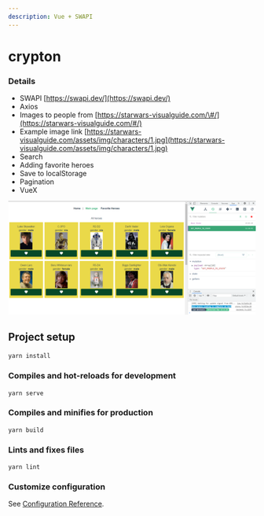 ```yaml
---
description: Vue + SWAPI
---
```


# crypton

### Details

* SWAPI [https://swapi.dev/](https://swapi.dev/)
* Axios
* Images to people from [https://starwars-visualguide.com/\#/](https://starwars-visualguide.com/#/)
* Example image link [https://starwars-visualguide.com/assets/img/characters/1.jpg](https://starwars-visualguide.com/assets/img/characters/1.jpg)
* Search
* Adding favorite heroes
* Save to localStorage
* Pagination
* VueX

![](.gitbook/assets/screenshot_1%20%281%29.png)

## Project setup

```text
yarn install
```

### Compiles and hot-reloads for development

```text
yarn serve
```

### Compiles and minifies for production

```text
yarn build
```

### Lints and fixes files

```text
yarn lint
```

### Customize configuration

See [Configuration Reference](https://cli.vuejs.org/config/).

